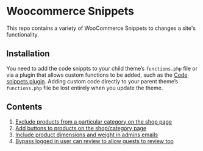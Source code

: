 # Woocommerce Snippets
This repo contains a variety of WooCommerce Snippets to changes a site's functionality.

## Installation
You need to add the code snippts to your child theme’s `functions.php` file or via a plugin that allows custom functions to be added, such as the [Code snippets plugin](https://wordpress.org/plugins/code-snippets/). Adding custom code directly to your parent theme’s `functions.php` file be lost entirely when you update the theme.

## Contents
1. [Exclude products from a particular category on the shop page](snippets/exclude-products-from-shop-page.php)
2. [Add buttons to products on the shop/category page](snippets/add-to-cart-button.php)
3. [Include product dimensions and weight in admins emails](snippets/email-order-details.php)
4. [Bypass logged in user can review to allow guests to review too](snippets/reviews.php)
